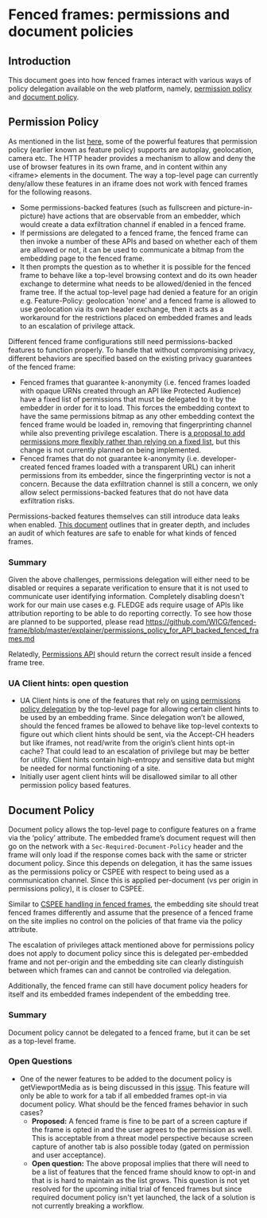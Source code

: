 # Fenced frames: permissions and document policies

## Introduction

This document goes into how fenced frames interact with various ways of policy delegation available on the web platform, namely, [permission policy](https://developer.mozilla.org/en-US/docs/Web/HTTP/Feature_Policy) and [document policy](https://wicg.github.io/document-policy/ ). 


## Permission Policy

As mentioned in the list [here](https://developer.mozilla.org/en-US/docs/Web/HTTP/Headers/Feature-Policy#directives), some of the powerful features that permission policy (earlier known as feature policy) supports are autoplay, geolocation, camera etc. The HTTP header provides a mechanism to allow and deny the use of browser features in its own frame, and in content within any &lt;iframe> elements in the document. The way a top-level page can currently deny/allow these features in an iframe does not work with fenced frames for the following reasons. 

*   Some permissions-backed features (such as fullscreen and picture-in-picture) have actions that are observable from an embedder, which would create a data exfiltration channel if enabled in a fenced frame.
*   If permissions are delegated to a fenced frame, the fenced frame can then invoke a number of these APIs and based on whether each of them are allowed or not, it can be used to communicate a bitmap from the embedding page to the fenced frame.
*   It then prompts the question as to whether it is possible for the fenced frame to behave like a top-level browsing context and do its own header exchange to determine what needs to be allowed/denied in the fenced frame tree. If the actual top-level page had denied a feature for an origin e.g. Feature-Policy: geolocation 'none' and a fenced frame is allowed to use geolocation via its own header exchange, then it acts as a workaround for the restrictions placed on embedded frames and leads to an escalation of privilege attack.

Different fenced frame configurations still need permissions-backed features to function properly. To handle that without compromising privacy, different behaviors are specified based on the existing privacy guarantees of the fenced frame:

*   Fenced frames that guarantee k-anonymity (i.e. fenced frames loaded with opaque URNs created through an API like Protected Audience) have a fixed list of permissions that must be delegated to it by the embedder in order for it to load. This forces the embedding context to have the same permissions bitmap as any other embedding context the fenced frame would be loaded in, removing that fingerprinting channel while also preventing privilege escalation. There is [a proposal to add permissions more flexibly rather than relying on a fixed list](https://github.com/WICG/fenced-frame/blob/master/explainer/permissions_policy_for_API_backed_fenced_frames.md), but this change is not currently planned on being implemented.
*   Fenced frames that do not guarantee k-anonymity (i.e. developer-created fenced frames loaded with a transparent URL) can inherit permissions from its embedder, since the fingerprinting vector is not a concern. Because the data exfiltration channel is still a concern, we only allow select permissions-backed features that do not have data exfiltration risks.

Permissions-backed features themselves can still introduce data leaks when enabled. [This document](https://chromium-review.googlesource.com/c/chromium/src/+/5462443) outlines that in greater depth, and includes an audit of which features are safe to enable for what kinds of fenced frames.

### Summary

Given the above challenges, permissions delegation will either need to be disabled or requires a separate verification to ensure that it is not used to communicate user identifying information. Completely disabling doesn't work for our main use cases e.g. FLEDGE ads require usage of APIs like attribution reporting to be able to do reporting correctly. To see how those are planned to be supported, please read https://github.com/WICG/fenced-frame/blob/master/explainer/permissions_policy_for_API_backed_fenced_frames.md 

Relatedly, [Permissions API](https://developer.mozilla.org/en-US/docs/Web/API/Permissions_API) should return the correct result inside a fenced frame tree.


### UA Client hints: open question



*   UA Client hints is one of the features that rely on [using permissions policy delegation](https://github.com/WICG/ua-client-hints#for-example) by the top-level page for allowing certain client hints to be used by an embedding frame. Since delegation won’t be allowed, should the fenced frames be allowed to behave like top-level contexts to figure out which client hints should be sent, via the Accept-CH headers but like iframes, not read/write from the origin’s client hints opt-in cache? That could lead to an escalation of privilege but may be better for utility. Client hints contain high-entropy and sensitive data but might be needed for normal functioning of a site.
   * Initially user agent client hints will be disallowed similar to all other permission policy based features.  


## Document Policy

Document policy allows the top-level page to configure features on a frame via the ‘policy’ attribute. The embedded frame’s document request will then go on the network with a  `Sec-Required-Document-Policy` header and the frame will only load if the response comes back with the same or stricter document policy. Since this depends on delegation, it has the same issues as the permissions policy or CSPEE with respect to being used as a communication channel. Since this is applied per-document (vs per origin in permissions policy), it is closer to CSPEE.

Similar to [CSPEE handling in fenced frames](https://github.com/shivanigithub/fenced-frame/blob/master/explainer/interaction_with_content_security_policy.md), the embedding site should treat fenced frames differently and assume that the presence of a fenced frame on the site implies no control on the policies of that frame via the policy attribute.  

The escalation of privileges attack mentioned above for permissions policy does not apply to document policy since this is delegated per-embedded frame and not per-origin and the embedding site can clearly distinguish between which frames can and cannot be controlled via delegation. 

Additionally, the fenced frame can still have document policy headers for itself and its embedded frames independent of the embedding tree.


### Summary

Document policy cannot be delegated to a fenced frame, but it can be set as a top-level frame. 


### Open Questions



*   One of the newer features to be added to the document policy is getViewportMedia as is being discussed in this [issue](https://github.com/w3c/mediacapture-screen-share/issues/155). This feature will only be able to work for a tab if all embedded frames opt-in via document policy. What should be the fenced frames behavior in such cases? 
    *   **Proposed:** A fenced frame is fine to be part of a screen capture if the frame is opted in and the user agrees to the permission as well. This is acceptable from a threat model perspective because screen capture of another tab is also possible today (gated on permission and user acceptance).
    *   **Open question:** The above proposal implies that there will need to be a list of features that the fenced frame should know to opt-in and that is is hard to maintain as the list grows. This question is not yet resolved for the upcoming initial trial of fenced frames but since required document policy isn't yet launched, the lack of a solution is not currently breaking a workflow.
